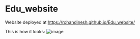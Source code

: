 # Edu_website
Website deployed at https://rohandinesh.github.io/Edu_website/

This is how it looks: 
![image](https://user-images.githubusercontent.com/66969681/124127725-b404d880-da99-11eb-9582-8c3457e49a39.png)
